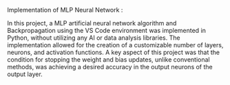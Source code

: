 Implementation of MLP Neural Network : 

In this project, a MLP artificial neural network algorithm and Backpropagation using the VS Code environment was implemented in Python, without utilizing any AI or data analysis libraries. 
The implementation allowed for the creation of a customizable number of layers, neurons, and activation functions. 
A key aspect of this project was that the condition for stopping the weight and bias updates, unlike conventional methods, was achieving a desired accuracy in the output neurons of the output layer.

